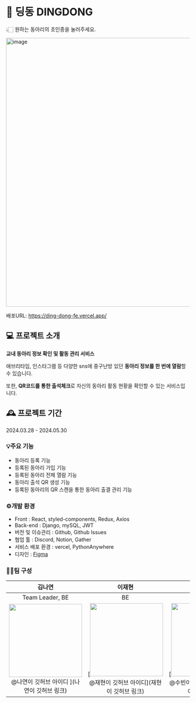 # 🔔 딩동 DINGDONG
👆🏻 원하는 동아리의 초인종을 눌러주세요. 

<img width="736" alt="image" src="https://github.com/user-attachments/assets/9217c7c8-7cd1-465b-9ce7-83e581bcb768" />

배포URL: https://ding-dong-fe.vercel.app/
## 💻 프로젝트 소개 
**교내 동아리 정보 확인 및 활동 관리 서비스**

애브리타임, 인스타그램 등 다양한 sns에 중구난방 있던 **동아리 정보를 한 번에 열람**할 수 있습니다.

또한, **QR코드를 통한 출석체크**로 자신의 동아리 활동 현황을 확인할 수 있는 서비스입니다.
## 🕰️ 프로젝트 기간
2024.03.28 - 2024.05.30

### 💡주요 기능 
  - 동아리 등록 기능
  - 등록된 동아리 가입 기능
  - 등록된 동아리 전체 열람 기능
  - 동아리 출석 QR 생성 기능
  - 등록된 동아리의 QR 스캔을 통한 동아리 출결 관리 기능
### ⚙️개발 환경 
- Front :  React, styled-components, Redux, Axios
- Back-end : Django, mySQL, JWT
- 버전 및 이슈관리 : Github, Github Issues
- 협업 툴 : Discord, Notion, Gather
- 서비스 배포 환경 : vercel,  PythonAnywhere
- 디자인 : [Figma](https://www.figma.com/design/4w7b35efoDF54SNRfgpiLC/%EB%94%A9%EB%8F%99?t=cbksfSvmM11XHznK-0)
### 👫🏻팀 구성
<div align="center">

| **김나연** | **이재현** | **조수빈** | **김정주** | **이홍규** | **홍수지** |
| :------: |  :------: | :------: | :------: | :------: | :------: |
| Team Leader, BE |  BE | BE | FE | FF | FE |
| <img src="나연이사진" height=200 > <br/> @나연이 깃허브 아이디 ](나연이 깃허브 링크) |  [<img src="재현이 사진" height=200> <br/> @재현이 깃허브 아이디](재현이 깃허브 링크) | [<img src="수빈이사진" height=200> <br/> @수빈이 깃허브 아이디 ](수빈이 깃허브 링크) | [<img src="https://github.com/user-attachments/assets/103798ae-f186-4604-b473-76ce83f76f92" height=200 > <br/> @KimJJRoSY ](https://github.com/KimJJRoSY) | [<img src="홍규 사진" height=200> <br/> @홍규 깃허브 아이디](홍규 깃허브 링크 ) | <img src="https://github.com/user-attachments/assets/67f8a2a0-6909-4339-8bee-520bcae29631" width = 150 height=200> <br/> [@norangsuji](https://github.com/norangsuji) | 
<div align="left">


